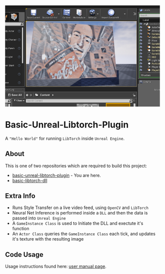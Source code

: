 ![](https://github.com/NeuralVFX/basic-libtorch-dll/blob/master/coke.png)
# Basic-Unreal-Libtorch-Plugin

A `"Hello World"` for running `LibTorch` inside `Unreal Engine`.

## About
This is one of two repositories which are required to build this project:
- [basic-unreal-libtorch-plugin](https://github.com/NeuralVFX/basic-unreal-libtorch-plugin) - You are here.
- [basic-libtorch-dll](https://github.com/NeuralVFX/basic-libtorch-dll)


## Extra Info
- Runs Style Transfer on a live video feed, using `OpenCV` and `LibTorch`
- Neural Net Inference is performed inside a `DLL` and then the data is passed into `Unreal Engine`
- A `GameInstance Class` is used to Initiate the DLL and exectute it's function
- An `Actor Class` queries the `GameInstance Class` each tick, and updates it's texture with the resulting image


## Code Usage
Usage instructions found here: [user manual page](USAGE.md).



